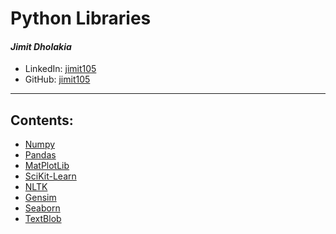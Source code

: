 # Python Libraries

#### *Jimit Dholakia*

* LinkedIn: [jimit105](https://in.linkedin.com/in/jimit105 "LinkedIn Profile")
* GitHub: [jimit105](https://github.com/jimit105 "GitHub Profile")

---

## Contents:
* [Numpy](/Numpy/)
* [Pandas](/Pandas/)
* [MatPlotLib](/MapPlotLib/)
* [SciKit-Learn](/SciKit-Learn/)
* [NLTK](/NLTK/)
* [Gensim](/Gensim/)
* [Seaborn](/Seaborn/)
* [TextBlob](/TextBlob/)

